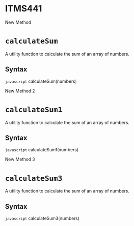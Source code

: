 # ITMS441

New Method

# `calculateSum`

A utility function to calculate the sum of an array of numbers.

## Syntax

```javascript```
calculateSum(numbers)

New Method 2

# `calculateSum1`

A utility function to calculate the sum of an array of numbers.

## Syntax

```javascript```
calculateSum1(numbers)

New Method 3

# `calculateSum3`

A utility function to calculate the sum of an array of numbers.

## Syntax

```javascript```
calculateSum3(numbers)